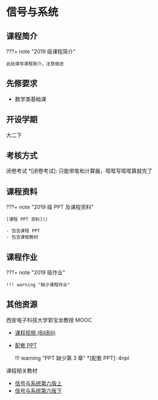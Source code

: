 # 信号与系统

## 课程简介

???+ note "2019 级课程简介"

    此处填写课程简介，注意缩进

## 先修要求

- 数学类基础课

## 开设学期

大二下

## 考核方式

闭卷考试
*[闭卷考试]: 只能带笔和计算器，哐哐写哐哐算就完了

## 课程资料

???+ note "2019 级 PPT 及课程资料"

    [课程 PPT 资料]()

    - 包含课程 PPT
    - 包含课程教材

## 课程作业

???+ note "2019 级作业"

    !!! warning "缺少课程作业"

## 其他资源

西安电子科技大学郭宝龙教授 MOOC

- [课程视频 (BiliBili)](https://www.bilibili.com/video/BV16E411E7PA/)
- [配套 PPT](https://wwv.lanzouh.com/b058zba5a)

    !!! warning "PPT 缺少第 3 章"
    *[配套 PPT]: 4npl

课程相关教材

- [信号与系统第六版上](https://wwv.lanzouh.com/iDdav1t5wzxg)
- [信号与系统第六版下](https://wwv.lanzouh.com/izOEM1t5x0qf)

